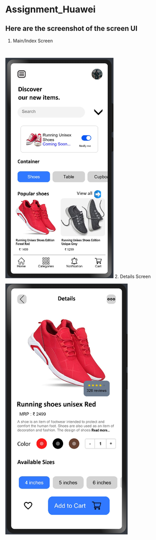 # Assignment_Huawei
## Here are the screenshot of the screen UI  
1. Main/Index Screen
<br>

![Main/Index Screen](./Final/Main.png)
2. Details Screen
<br>

![Main/Index Screen](./Final/Details.png)